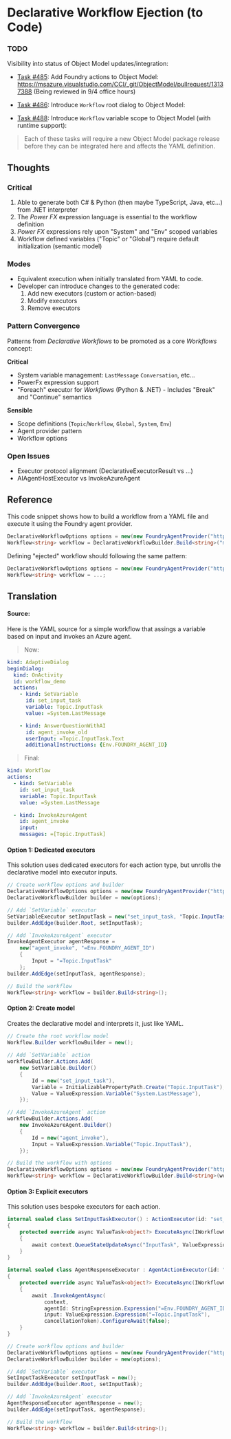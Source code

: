 # Declarative Workflow Ejection (to Code)


### TODO

Visibility into status of Object Model updates/integration:

- [Task #485](https://github.com/microsoft/agent-framework/issues/485): Add Foundry actions to Object Model: 
  https://msazure.visualstudio.com/CCI/_git/ObjectModel/pullrequest/13137388
  (Being reviewed in 9/4 office hours)

- [Task #486](https://github.com/microsoft/agent-framework/issues/486): Introduce `Workflow` root dialog to Object Model: 

- [Task #488](https://github.com/microsoft/agent-framework/issues/488): Introduce `Workflow` variable scope to Object Model (with runtime support): 

> Each of these tasks will require a new Object Model package release before they can be integrated here and affects the YAML definition.


## Thoughts

### Critical

1. Able to generate both C# & Python (then maybe TypeScript, Java, etc...) from .NET interpreter
1. The _Power FX_ expression language is essential to the workflow definition
1. _Power FX_ expressions rely upon "System" and "Env" scoped variables
1. Workflow defined variables ("Topic" or "Global") require default initialization (semantic model)

### Modes

- Equivalent execution when initially translated from YAML to code.
- Developer can introduce changes to the generated code:
    1. Add new executors (custom or action-based)
    1. Modify executors
    1. Remove executors

### Pattern Convergence

Patterns from _Declarative Workflows_ to be promoted as a core _Workflows_ concept:

**Critical**
- System variable management: `LastMessage` `Conversation`, etc...
- PowerFx expression support
- "Foreach" executor for _Workflows_ (Python & .NET) - Includes "Break" and "Continue" semantics

**Sensible**
- Scope definitions (`Topic`/`Workflow`, `Global`, `System`, `Env`)
- Agent provider pattern
- Workflow options

### Open Issues

- Executor protocol alignment (DeclarativeExecutorResult vs ...)
- AIAgentHostExecutor vs InvokeAzureAgent


## Reference

This code snippet shows how to build a workflow from a YAML file and execute it using the Foundry agent provider.

```csharp
DeclarativeWorkflowOptions options = new(new FoundryAgentProvider("https://...", new AzureCliCredential()))
Workflow<string> workflow = DeclarativeWorkflowBuilder.Build<string>("myworkflow.yaml", options);
```

Defining "ejected" workflow should following the same pattern:

```csharp
DeclarativeWorkflowOptions options = new(new FoundryAgentProvider("https://...", new AzureCliCredential()))
Workflow<string> workflow = ...;
```


## Translation

#### Source:

Here is the YAML source for a simple workflow that assings a variable based on input and invokes an Azure agent.

> Now:
```yml
kind: AdaptiveDialog
beginDialog:
  kind: OnActivity
  id: workflow_demo
  actions:
    - kind: SetVariable
      id: set_input_task
      variable: Topic.InputTask
      value: =System.LastMessage

    - kind: AnswerQuestionWithAI
      id: agent_invoke_old
      userInput: =Topic.InputTask.Text
      additionalInstructions: {Env.FOUNDRY_AGENT_ID}
```

> Final:
```yml
kind: Workflow
actions:
  - kind: SetVariable
    id: set_input_task
    variable: Topic.InputTask
    value: =System.LastMessage

  - kind: InvokeAzureAgent
    id: agent_invoke
    input:
    messages: =[Topic.InputTask]
```


#### Option 1: Dedicated executors

This solution uses dedicated executors for each action type, but unrolls the declarative model into executor inputs.

```csharp
// Create workflow options and builder
DeclarativeWorkflowOptions options = new(new FoundryAgentProvider("https://...", new AzureCliCredential()))
DeclarativeWorkflowBuilder builder = new(options);

// Add `SetVariable` executor
SetVariableExecutor setInputTask = new("set_input_task, "Topic.InputTask"", "=System.LastMessage");
builder.AddEdge(builder.Root, setInputTask);

// Add `InvokeAzureAgent` executor
InvokeAgentExecutor agentResponse = 
    new("agent_invoke", "=Env.FOUNDRY_AGENT_ID")
    {
        Input = "=Topic.InputTask"
    };
builder.AddEdge(setInputTask, agentResponse);

// Build the workflow
Workflow<string> workflow = builder.Build<string>();
```


#### Option 2: Create model

Creates the declarative model and interprets it, just like YAML.

```csharp
// Create the root workflow model
Workflow.Builder workflowBuilder = new();
  
// Add `SetVariable` action
workflowBuilder.Actions.Add(
    new SetVariable.Builder()
    {
        Id = new("set_input_task"),
        Variable = InitializablePropertyPath.Create("Topic.InputTask"),
        Value = ValueExpression.Variable("System.LastMessage"),
    });

// Add `InvokeAzureAgent` action
workflowBuilder.Actions.Add(
    new InvokeAzureAgent.Builder()
    {
        Id = new("agent_invoke"),
        Input = ValueExpression.Variable("Topic.InputTask"),
    });

// Build the workflow with options
DeclarativeWorkflowOptions options = new(new FoundryAgentProvider("https://...", new AzureCliCredential()))
Workflow<string> workflow = DeclarativeWorkflowBuilder.Build<string>(workflowBuilder, options);
```


#### Option 3: Explicit executors

This solution uses bespoke executors for each action.

```csharp
internal sealed class SetInputTaskExecutor() : ActionExecutor(id: "set_input_task")
{
    protected override async ValueTask<object?> ExecuteAsync(IWorkflowContext context, CancellationToken cancellationToken)
    {
        await context.QueueStateUpdateAsync("InputTask", ValueExpression.Expression("=System.LastMessage"), "Topic").ConfigureAwait(false);
    }
}

internal sealed class AgentResponseExecutor : AgentActionExecutor(id: "agent_invoke")
{
    protected override async ValueTask<object?> ExecuteAsync(IWorkflowContext context, CancellationToken cancellationToken)
    {
        await .InvokeAgentAsync(
            context,
            agentId: StringExpression.Expression("=Env.FOUNDRY_AGENT_ID"), 
            input: ValueExpression.Expression("=Topic.InputTask"), 
            cancellationToken).ConfigureAwait(false);        
    }
}

// Create workflow options and builder
DeclarativeWorkflowOptions options = new(new FoundryAgentProvider("https://...", new AzureCliCredential()))
DeclarativeWorkflowBuilder builder = new(options);

// Add `SetVariable` executor
SetInputTaskExecutor setInputTask = new();
builder.AddEdge(builder.Root, setInputTask);

// Add `InvokeAzureAgent` executor
AgentResponseExecutor agentResponse = new();
builder.AddEdge(setInputTask, agentResponse);

// Build the workflow
Workflow<string> workflow = builder.Build<string>();
```
